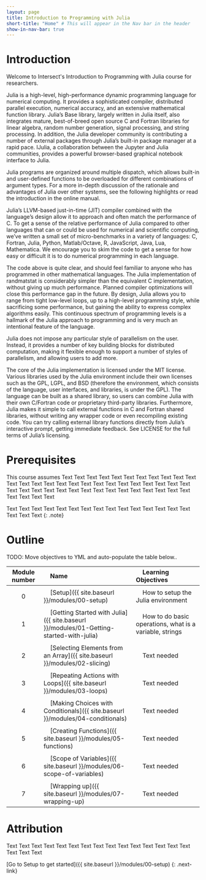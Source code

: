 ```yaml
---
layout: page
title: Introduction to Programming with Julia
short-title: "Home" # This will appear in the Nav bar in the header
show-in-nav-bar: true
---
```


<link rel="icon"  type="image/png"    href="https://www.intersect.org.au/docs/logo_intersect.gif">

# Introduction

Welcome to Intersect's Introduction to Programming with Julia course for researchers.

Julia is a high-level, high-performance dynamic programming language for numerical computing. It provides a sophisticated compiler, distributed parallel execution, numerical accuracy, and an extensive mathematical function library. Julia’s Base library, largely written in Julia itself, also integrates mature, best-of-breed open source C and Fortran libraries for linear algebra, random number generation, signal processing, and string processing. In addition, the Julia developer community is contributing a number of external packages through Julia’s built-in package manager at a rapid pace. IJulia, a collaboration between the Jupyter and Julia communities, provides a powerful browser-based graphical notebook interface to Julia.

Julia programs are organized around multiple dispatch, which allows built-in and user-defined functions to be overloaded for different combinations of argument types. For a more in-depth discussion of the rationale and advantages of Julia over other systems, see the following highlights or read the introduction in the online manual.

Julia’s LLVM-based just-in-time (JIT) compiler combined with the language’s design allow it to approach and often match the performance of C. To get a sense of the relative performance of Julia compared to other languages that can or could be used for numerical and scientific computing, we’ve written a small set of micro-benchmarks in a variety of languages: C, Fortran, Julia, Python, Matlab/Octave, R, JavaScript, Java, Lua, Mathematica. We encourage you to skim the code to get a sense for how easy or difficult it is to do numerical programming in each language.

The code above is quite clear, and should feel familiar to anyone who has programmed in other mathematical languages. The Julia implementation of randmatstat is considerably simpler than the equivalent C implementation, without giving up much performance. Planned compiler optimizations will close this performance gap in the future. By design, Julia allows you to range from tight low-level loops, up to a high-level programming style, while sacrificing some performance, but gaining the ability to express complex algorithms easily. This continuous spectrum of programming levels is a hallmark of the Julia approach to programming and is very much an intentional feature of the language.

Julia does not impose any particular style of parallelism on the user. Instead, it provides a number of key building blocks for distributed computation, making it flexible enough to support a number of styles of parallelism, and allowing users to add more. 

The core of the Julia implementation is licensed under the MIT license. Various libraries used by the Julia environment include their own licenses such as the GPL, LGPL, and BSD (therefore the environment, which consists of the language, user interfaces, and libraries, is under the GPL). The language can be built as a shared library, so users can combine Julia with their own C/Fortran code or proprietary third-party libraries. Furthermore, Julia makes it simple to call external functions in C and Fortran shared libraries, without writing any wrapper code or even recompiling existing code. You can try calling external library functions directly from Julia’s interactive prompt, getting immediate feedback. See LICENSE for the full terms of Julia’s licensing.

# Prerequisites

This course assumes Text Text Text Text Text Text Text Text Text Text Text Text Text Text Text Text Text Text Text Text Text Text Text Text Text Text Text Text Text Text Text Text Text Text Text Text Text Text Text Text Text Text Text Text Text 

Text Text Text Text Text Text Text Text Text Text Text Text Text Text Text Text Text Text 
{: .note}

# Outline

TODO: Move objectives to YML and auto-populate the table below..

|Module number|&nbsp;&nbsp;&nbsp;&nbsp;Name|&nbsp;&nbsp;&nbsp;&nbsp;Learning Objectives|
|:---: |:--- |:--- |
| | | |
|0|&nbsp;&nbsp;&nbsp;&nbsp;[Setup]({{ site.baseurl }}/modules/00-setup)|&nbsp;&nbsp;&nbsp;&nbsp;How to setup the Julia environment|
| | | |
|1|&nbsp;&nbsp;&nbsp;&nbsp;[Getting Started with Julia]({{ site.baseurl }}/modules/01-Getting-started-with-julia)|&nbsp;&nbsp;&nbsp;&nbsp;How to do basic operations, what is a variable, strings|
| | | |
|2|&nbsp;&nbsp;&nbsp;&nbsp;[Selecting Elements from an Array]({{ site.baseurl }}/modules/02-slicing)|&nbsp;&nbsp;&nbsp;&nbsp;Text needed|
| | | |
|3|&nbsp;&nbsp;&nbsp;&nbsp;[Repeating Actions with Loops]({{ site.baseurl }}/modules/03-loops)|&nbsp;&nbsp;&nbsp;&nbsp;Text needed|
| | | |
|4|&nbsp;&nbsp;&nbsp;&nbsp;[Making Choices with Conditionals]({{ site.baseurl }}/modules/04-conditionals)|&nbsp;&nbsp;&nbsp;&nbsp;Text needed|
| | | |
|5|&nbsp;&nbsp;&nbsp;&nbsp;[Creating Functions]({{ site.baseurl }}/modules/05-functions)|&nbsp;&nbsp;&nbsp;&nbsp;Text needed|
| | | |
|6|&nbsp;&nbsp;&nbsp;&nbsp;[Scope of Variables]({{ site.baseurl }}/modules/06-scope-of-variables)|&nbsp;&nbsp;&nbsp;&nbsp;Text needed|
| | | |
|7|&nbsp;&nbsp;&nbsp;&nbsp;[Wrapping up]({{ site.baseurl }}/modules/07-wrapping-up)|&nbsp;&nbsp;&nbsp;&nbsp;Text needed|       



# Attribution

Text Text Text Text Text Text Text Text Text Text Text Text Text Text Text Text Text Text 

[Go to Setup to get started]({{ site.baseurl }}/modules/00-setup)
{: .next-link}
